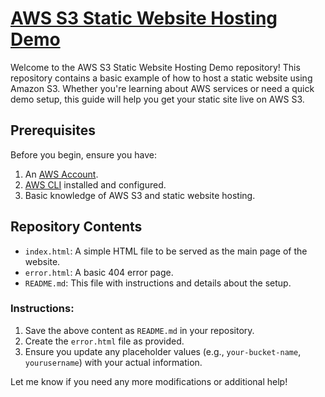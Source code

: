 # [AWS S3 Static Website Hosting Demo](https://github.com/theshubhamgour/AWS-S3-port-demo)

Welcome to the AWS S3 Static Website Hosting Demo repository! This repository contains a basic example of how to host a static website using Amazon S3. Whether you're learning about AWS services or need a quick demo setup, this guide will help you get your static site live on AWS S3.

## Prerequisites

Before you begin, ensure you have:

1. An [AWS Account](https://aws.amazon.com/).
2. [AWS CLI](https://aws.amazon.com/cli/) installed and configured.
3. Basic knowledge of AWS S3 and static website hosting.

## Repository Contents

- `index.html`: A simple HTML file to be served as the main page of the website.
- `error.html`: A basic 404 error page.
- `README.md`: This file with instructions and details about the setup.


### Instructions:

1. Save the above content as `README.md` in your repository.
2. Create the `error.html` file as provided.
3. Ensure you update any placeholder values (e.g., `your-bucket-name`, `yourusername`) with your actual information.

Let me know if you need any more modifications or additional help!
